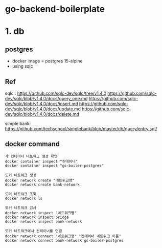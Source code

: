 # go-backend-boilerplate

# 1. db

## postgres

- docker image = postgres 15-alpine
- using sqlc

## Ref

sqlc :
https://github.com/sqlc-dev/sqlc/tree/v1.4.0
https://github.com/sqlc-dev/sqlc/blob/v1.4.0/docs/query_one.md
https://github.com/sqlc-dev/sqlc/blob/v1.4.0/docs/insert.md
https://github.com/sqlc-dev/sqlc/blob/v1.4.0/docs/update.md
https://github.com/sqlc-dev/sqlc/blob/v1.4.0/docs/delete.md

simple bank:
https://github.com/techschool/simplebank/blob/master/db/query/entry.sql/

## docker command

```
각 컨테이너 네트워크 설정 확인
docker container inspect "컨테이너"
docker container inspect "go-boiler-postgres"

도커 네트워크 생성
docker network create "네트워크명"
docker network create bank-network

도커 네트워크 조회
docker network ls

도커 네트워크 검사
docker network inspect "네트워크명"
docker network inspect bridge
docker network inspect bank-network

도커 네트워크에서 컨테이너를 연결
docker network connect "네트워크명" "컨테이너 네트워크 이름"
docker network connect bank-network go-boiler-postgres


```
